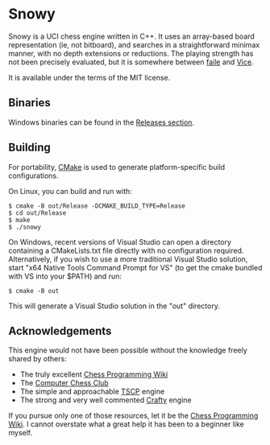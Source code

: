 # Snowy

Snowy is a UCI chess engine written in C++. It uses an array-based board
representation (ie, not bitboard), and searches in a straightforward minimax
manner, with no depth extensions or reductions. The playing strength has not
been precisely evaluated, but it is somewhere between
[faile](http://faile.sourceforge.net/) and
[Vice](http://bluefever.net/Downloads/ViceReadMe.html).

It is available under the terms of the MIT license.

## Binaries

Windows binaries can be found in the [Releases section](https://github.com/JasonCreighton/snowy/releases).

## Building

For portability, [CMake](https://cmake.org/) is used to generate
platform-specific build configurations.

On Linux, you can build and run with:

```
$ cmake -B out/Release -DCMAKE_BUILD_TYPE=Release
$ cd out/Release
$ make
$ ./snowy
```

On Windows, recent versions of Visual Studio can open a directory containing a
CMakeLists.txt file directly with no configuration required. Alternatively,
if you wish to use a more traditional Visual Studio solution, start "x64
Native Tools Command Prompt for VS" (to get the cmake bundled with VS into
your $PATH) and run:

```
$ cmake -B out
```

This will generate a Visual Studio solution in the "out" directory.

## Acknowledgements

This engine would not have been possible without the knowledge freely shared by
others:

* The truly excellent [Chess Programming Wiki](https://www.chessprogramming.org/Main_Page)
* The [Computer Chess Club](http://www.talkchess.com/forum/index.php)
* The simple and approachable [TSCP](http://www.tckerrigan.com/Chess/TSCP/) engine
* The strong and very well commented [Crafty](http://www.craftychess.com/) engine

If you pursue only one of those resources, let it be the [Chess Programming
Wiki](https://www.chessprogramming.org/Main_Page). I cannot overstate what a
great help it has been to a beginner like myself.
